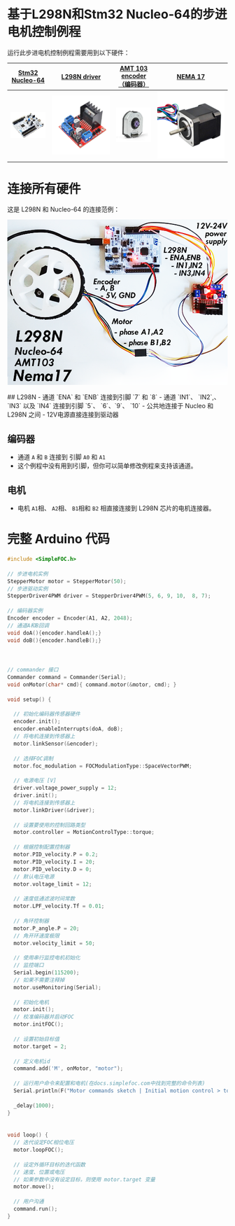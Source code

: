 

# 基于L298N和Stm32 Nucleo-64的步进电机控制例程<br>
运行此步进电机控制例程需要用到以下硬件：

 [Stm32 Nucleo-64](https://www.mouser.fr/ProductDetail/STMicroelectronics/NUCLEO-F446RE?qs=%2Fha2pyFaduj0LE%252BzmDN2WNd7nDNNMR7%2Fr%2FThuKnpWrd0IvwHkOHrpg%3D%3D) | [L298N driver](https://www.ebay.com/itm/L298N-DC-Stepper-Motor-Driver-Module-Dual-H-Bridge-Control-Board-for-Arduino/362863436137?hash=item547c58a169:g:gkYAAOSwe6FaJ5Df) | [AMT 103 encoder（编码器）](https://www.mouser.fr/ProductDetail/CUI-Devices/AMT103-V?qs=%2Fha2pyFaduiAsBlScvLoAWHUnKz39jAIpNPVt58AQ0PVb84dpbt53g%3D%3D) | [NEMA 17](https://www.ebay.com/itm/Nema-17-Stepper-Motor-Bipolar-2A-59Ncm-83-6oz-in-48mm-Body-4-lead-3D-Printer-CNC/282285186801?hash=item41b9821ef1:g:7dUAAOSwEzxYSl25) 
 ------------------------------------------------------------ | ------------------------------------------------------------ | ------------------------------------------------------------ | ------------------------------------------------------------ 
 <img src="extras/Images/nucleo.jpg" class="imgtable150">     | <img src="extras/Images/l298n.jpg" class="imgtable150">      | <img src="extras/Images/enc1.png" class="imgtable150">       | <img src="extras/Images/nema17_2.jpg" class="imgtable150">   

# 连接所有硬件

这是 L298N 和 Nucleo-64 的连接范例：

<p><img src="extras/Images/stepper_connection.png" class="img400"></p>
## L298N
- 通道 `ENA` 和 `ENB` 连接到引脚 `7` 和 `8`
- 通道 `IN1`、 `IN2`,、`IN3` 以及 `IN4` 连接到引脚 `5`、 `6`、`9`、 `10`
- 公共地连接于 Nucleo 和 L298N 之间
- 12V电源直接连接到驱动器

## 编码器
- 通道 `A` 和 `B` 连接到 引脚 `A0` 和 `A1` 
- 这个例程中没有用到I引脚，但你可以简单修改例程来支持该通道。

## 电机
- 电机 `A1`相、 `A2`相、 `B1`相和 `B2` 相直接连接到 L298N 芯片的电机连接器。



# 完整 Arduino 代码

```cpp
#include <SimpleFOC.h>

// 步进电机实例
StepperMotor motor = StepperMotor(50);
// 步进驱动实例
StepperDriver4PWM driver = StepperDriver4PWM(5, 6, 9, 10,  8, 7);

// 编码器实例
Encoder encoder = Encoder(A1, A2, 2048);
// 通道A和B回调
void doA(){encoder.handleA();}
void doB(){encoder.handleB();}



// commander 接口
Commander command = Commander(Serial);
void onMotor(char* cmd){ command.motor(&motor, cmd); }

void setup() {

  // 初始化编码器传感器硬件
  encoder.init();
  encoder.enableInterrupts(doA, doB); 
  // 将电机连接到传感器上
  motor.linkSensor(&encoder);

  // 选择FOC调制
  motor.foc_modulation = FOCModulationType::SpaceVectorPWM;

  // 电源电压 [V]
  driver.voltage_power_supply = 12;
  driver.init();
  // 将电机连接到传感器上
  motor.linkDriver(&driver);

  // 设置要使用的控制回路类型
  motor.controller = MotionControlType::torque;

  // 根据控制配置控制器
  motor.PID_velocity.P = 0.2;
  motor.PID_velocity.I = 20;
  motor.PID_velocity.D = 0;
  // 默认电压电源
  motor.voltage_limit = 12;

  // 速度低通滤波时间常数
  motor.LPF_velocity.Tf = 0.01;

  // 角环控制器
  motor.P_angle.P = 20;
  // 角开环速度极限
  motor.velocity_limit = 50;

  // 使用串行监控电机初始化
  // 监控端口
  Serial.begin(115200);
  // 如果不需要注释掉
  motor.useMonitoring(Serial);

  // 初始化电机
  motor.init();
  // 校准编码器并启动FOC
  motor.initFOC();

  // 设置初始目标值
  motor.target = 2;

  // 定义电机id
  command.add('M', onMotor, "motor");

  // 运行用户命令来配置和电机(在docs.simplefoc.com中找到完整的命令列表)
  Serial.println(F("Motor commands sketch | Initial motion control > torque/voltage : target 2V."));
  
  _delay(1000);
}


void loop() {
  // 迭代设定FOC相位电压
  motor.loopFOC();

  // 设定外循环目标的迭代函数
  // 速度、位置或电压
  // 如果参数中没有设定目标，则使用 motor.target 变量
  motor.move();

  // 用户沟通
  command.run();
}
```

